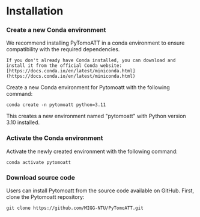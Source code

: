 # Installation

### Create a new Conda environment

We recommend installing PyTomoATT in a conda environment to ensure compatibility with the required dependencies.

```{note}
If you don't already have Conda installed, you can download and install it from the official Conda website: [https://docs.conda.io/en/latest/miniconda.html](https://docs.conda.io/en/latest/miniconda.html)
```

Create a new Conda environment for Pytomoatt with the following command:
```
conda create -n pytomoatt python=3.11
```

This creates a new environment named "pytomoatt" with Python version 3.10 installed.


### Activate the Conda environment

Activate the newly created environment with the following command:

```
conda activate pytomoatt
```

### Download source code
Users can install Pytomoatt from the source code available on GitHub. First, clone the Pytomoatt repository:
```
git clone https://github.com/MIGG-NTU/PyTomoATT.git
```
